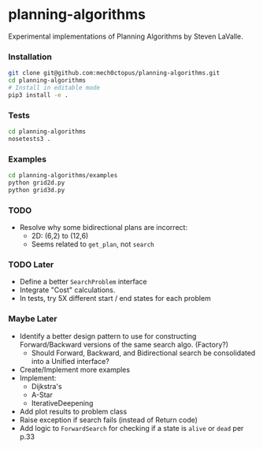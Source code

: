 # planning-algorithms
Experimental implementations of Planning Algorithms by Steven LaValle.

### Installation
```bash
git clone git@github.com:mech0ctopus/planning-algorithms.git
cd planning-algorithms
# Install in editable mode
pip3 install -e .
```

### Tests
```bash
cd planning-algorithms
nosetests3 .
```

### Examples
```bash
cd planning-algorithms/examples
python grid2d.py
python grid3d.py
```

### TODO
- Resolve why some bidirectional plans are incorrect:
  - 2D: (6,2) to (12,6)
  - Seems related to `get_plan`, not `search`

### TODO Later
- Define a better `SearchProblem` interface
- Integrate "Cost" calculations.
- In tests, try 5X different start / end states for each problem

### Maybe Later
- Identify a better design pattern to use for constructing Forward/Backward versions
  of the same search algo. (Factory?)
    - Should Forward, Backward, and Bidirectional search be consolidated into a Unified interface?
- Create/Implement more examples
- Implement:
    - Dijkstra's
    - A-Star
    - IterativeDeepening
- Add plot results to problem class
- Raise exception if search fails (instead of Return code)
- Add logic to `ForwardSearch` for checking if a state is `alive` or `dead` per p.33
